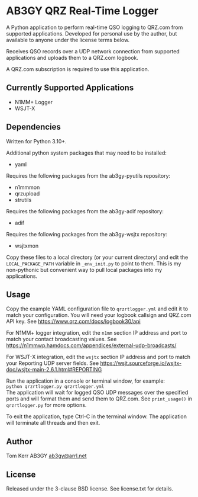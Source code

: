 # AB3GY QRZ Real-Time Logger
A Python application to perform real-time QSO logging to QRZ.com from supported applications.
Developed for personal use by the author, but available to anyone under the license terms below.  

Receives QSO records over a UDP network connection from supported applications and uploads them to a QRZ.com logbook.  

A QRZ.com subscription is required to use this application.

## Currently Supported Applications
* N1MM+ Logger
* WSJT-X 

## Dependencies
Written for Python 3.10+.

Additional python system packages that may need to be installed:
* yaml

Requires the following packages from the ab3gy-pyutils repository:
* n1mmmon
* qrzupload
* strutils

Requires the following packages from the ab3gy-adif repository:
* adif

Requires the following packages from the ab3gy-wsjtx repository:
* wsjtxmon

Copy these files to a local directory (or your current directory) and edit the `LOCAL_PACKAGE_PATH` variable in `_env_init.py` to point to them.  This is my non-pythonic but convenient way to pull local packages into my applications.

## Usage  
Copy the example YAML configuration file to `qrzrtlogger.yml` and edit it to match your configuration.  You will need your logbook callsign and QRZ.com API key.  See https://www.qrz.com/docs/logbook30/api  

For N1MM+ logger integration, edit the `n1mm` section IP address and port to match your contact broadcasting values.  See https://n1mmwp.hamdocs.com/appendices/external-udp-broadcasts/  

For WSJT-X integration, edit the `wsjtx` section IP address and port to match your Reporting UDP server fields. See https://wsjt.sourceforge.io/wsjtx-doc/wsjtx-main-2.6.1.html#REPORTING  

Run the application in a console or terminal window, for example:  
`python qrzrtlogger.py qrzrtlogger.yml`  
The application will wait for logged QSO UDP messages over the specified ports and will format them and send them to QRZ.com.  See `print_usage()` in `qrzrtlogger.py` for more options.

To exit the application, type Ctrl-C in the terminal window. The application will terminate all threads and then exit.

## Author
Tom Kerr AB3GY
ab3gy@arrl.net

## License
Released under the 3-clause BSD license.
See license.txt for details.
